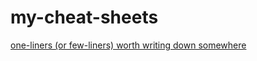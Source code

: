 # my-cheat-sheets
[one-liners (or few-liners) worth writing down somewhere](https://walquis.github.io/my-cheat-sheets)
